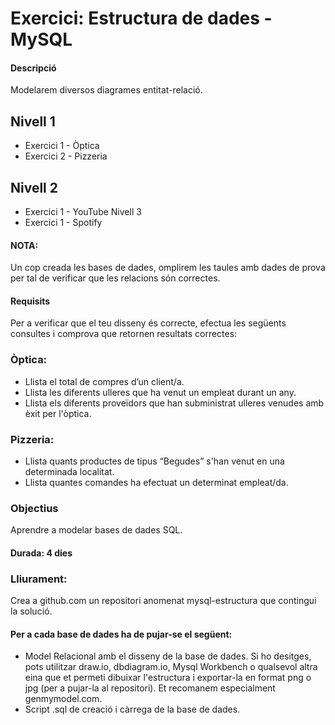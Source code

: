 # Exercici: Estructura de dades - MySQL
#### Descripció
Modelarem diversos diagrames entitat-relació.
## Nivell 1
- Exercici 1 - Òptica
- Exercici 2 - Pizzeria
## Nivell 2
- Exercici 1 - YouTube
Nivell 3
- Exercici 1 - Spotify
   
#### NOTA:
Un cop creada les bases de dades, omplirem les taules amb dades de prova per tal de verificar que les relacions són correctes.
#### Requisits
Per a verificar que el teu disseny és correcte, efectua les següents consultes i comprova que retornen resultats correctes:
### Òptica:
- Llista el total de compres d’un client/a.
- Llista les diferents ulleres que ha venut un empleat durant un any.
- Llista els diferents proveïdors que han subministrat ulleres venudes amb èxit per l'òptica.
### Pizzeria:
- Llista quants productes de tipus “Begudes” s'han venut en una determinada localitat.
- Llista quantes comandes ha efectuat un determinat empleat/da.
### Objectius
Aprendre a modelar bases de dades SQL.
#### Durada: 4 dies
### Lliurament:
Crea a github.com un repositori anomenat mysql-estructura que contingui la solució.  
#### Per a cada base de dades ha de pujar-se el següent:
- Model Relacional amb el disseny de la base de dades. 
Si ho desitges, pots utilitzar draw.io, dbdiagram.io, Mysql Workbench o qualsevol altra eina que et permeti dibuixar l'estructura i exportar-la en format png o jpg (per a pujar-la al repositori). Et recomanem especialment genmymodel.com.
- Script .sql de creació i càrrega de la base de dades.
